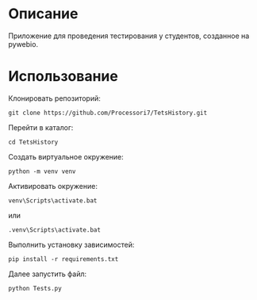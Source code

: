 # Описание
Приложение для проведения тестирования у студентов, созданное на pywebio.
# Использование
Клонировать репозиторий:
```
git clone https://github.com/Processori7/TetsHistory.git
```
Перейти в каталог:
```
cd TetsHistory
```
Создать виртуальное окружение:
```
python -m venv venv
```
Активировать окружение:
```
venv\Scripts\activate.bat
```
или
```
.venv\Scripts\activate.bat
```
Выполнить установку зависимостей:
```
pip install -r requirements.txt
```
Далее запустить файл:
```
python Tests.py
```
